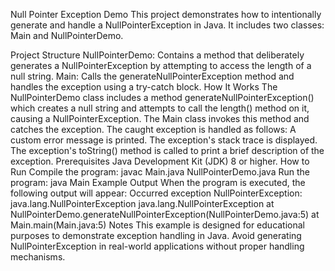 Null Pointer Exception Demo
This project demonstrates how to intentionally generate and handle a NullPointerException in Java. It includes two classes: Main and NullPointerDemo.

Project Structure
NullPointerDemo: Contains a method that deliberately generates a NullPointerException by attempting to access the length of a null string.
Main: Calls the generateNullPointerException method and handles the exception using a try-catch block.
How It Works
The NullPointerDemo class includes a method generateNullPointerException() which creates a null string and attempts to call the length() method on it, causing a NullPointerException.
The Main class invokes this method and catches the exception.
The caught exception is handled as follows:
A custom error message is printed.
The exception's stack trace is displayed.
The exception's toString() method is called to print a brief description of the exception.
Prerequisites
Java Development Kit (JDK) 8 or higher.
How to Run
Compile the program: javac Main.java NullPointerDemo.java
Run the program: java Main
Example Output
When the program is executed, the following output will appear:
Occurred exception NullPointerException: java.lang.NullPointerException
java.lang.NullPointerException
    at NullPointerDemo.generateNullPointerException(NullPointerDemo.java:5)
    at Main.main(Main.java:5)
Notes
This example is designed for educational purposes to demonstrate exception handling in Java.
Avoid generating NullPointerException in real-world applications without proper handling mechanisms.